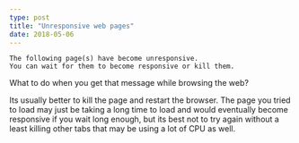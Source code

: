 ```yaml
---
type: post
title: "Unresponsive web pages"
date: 2018-05-06
---
```


```
The following page(s) have become unresponsive.
You can wait for them to become responsive or kill them.
```

What to do when you get that message while browsing the web?

Its usually better to kill the page and restart the browser.
The page you tried to load may just be taking a long time to load 
and would eventually become responsive if you wait long enough,
but its best not to try again without a least killing other tabs
that may be using a lot of CPU as well.

